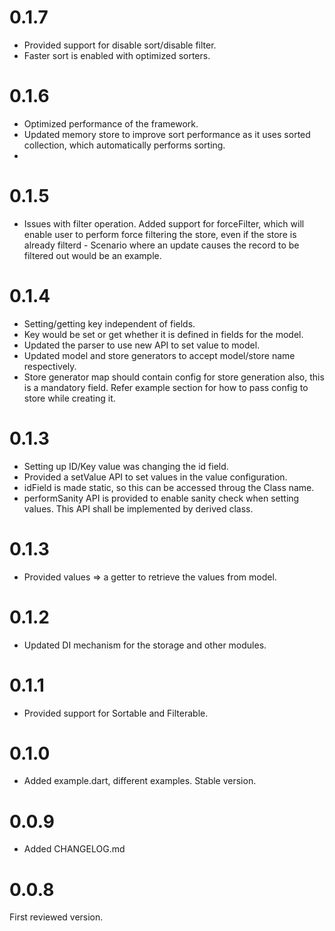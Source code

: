 # 0.1.7
- Provided support for disable sort/disable filter.
- Faster sort is enabled with optimized sorters.
# 0.1.6
- Optimized performance of the framework.
- Updated memory store to improve sort performance as it uses sorted collection, which automatically performs sorting.
- 
# 0.1.5
- Issues with filter operation. Added support for forceFilter, which will enable user to perform force filtering the store, even if the store is already filterd - Scenario where an update causes the record to be filtered out would be an example.
# 0.1.4
- Setting/getting key independent of fields. 
- Key would be set or get whether it is defined in fields for the model.
- Updated the parser to use new API to set value to model.
- Updated model and store generators to accept model/store name respectively.
- Store generator map should contain config for store generation also, this is a mandatory field. Refer example section for how to pass config to store while creating it.

# 0.1.3
- Setting up ID/Key value was changing the id field.
- Provided a setValue API to set values in the value configuration.
- idField is made static, so this can be accessed throug the Class name.
- performSanity API is provided to enable sanity check when setting values. This API shall be implemented by derived class.
# 0.1.3
- Provided values => a getter to retrieve the values from model.
# 0.1.2
- Updated DI mechanism for the storage and other modules.

# 0.1.1
- Provided support for Sortable and Filterable.

# 0.1.0
- Added example.dart, different examples. Stable version.

# 0.0.9

- Added CHANGELOG.md

# 0.0.8

First reviewed version.